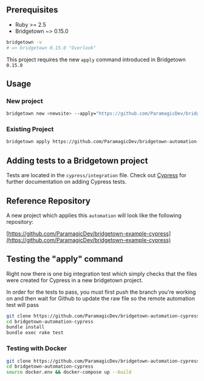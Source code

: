 ## Prerequisites

- Ruby >= 2.5
- Bridgetown ~> 0.15.0

```bash
bridgetown -v
# => bridgetown 0.15.0 "Overlook"
```

This project requires the new `apply` command introduced in Bridgetown
`0.15.0`

## Usage

### New project

```bash
bridgetown new <newsite> --apply="https://github.com/ParamagicDev/bridgetown-automation-cypress"
```

### Existing Project

```bash
bridgetown apply https://github.com/ParamagicDev/bridgetown-automation-cypress
```

## Adding tests to a Bridgetown project

Tests are located in the `cypress/integration` file. Check out [Cypress](https://www.cypress.io)
for further documentation on adding Cypress tests.

## Reference Repository

A new project which applies this `automation` will look like the following repository:

[https://github.com/ParamagicDev/bridgetown-example-cypress](https://github.com/ParamagicDev/bridgetown-example-cypress)

## Testing the "apply" command

Right now there is one big integration test which simply
checks that the files were created for Cypress in a new bridgetown project.

In order for the tests to pass, you must first push the branch you're working on and then
wait for Github to update the raw file so the remote automation test will pass

```bash
git clone https://github.com/ParamagicDev/bridgetown-automation-cypress/
cd bridgetown-automation-cypress
bundle install
bundle exec rake test
```

### Testing with Docker

```bash
git clone https://github.com/ParamagicDev/bridgetown-automation-cypress
cd bridgetown-automation-cypress
source docker.env && docker-compose up --build
```
